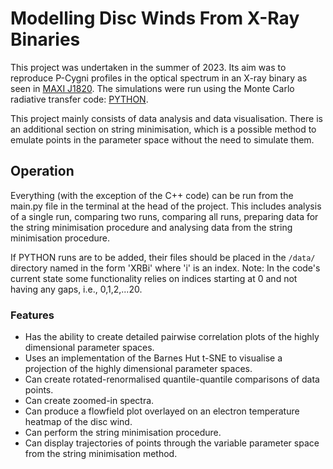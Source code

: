 # Modelling Disc Winds From X-Ray Binaries
This project was undertaken in the summer of 2023. Its aim was to reproduce P-Cygni profiles in the optical spectrum in an X-ray binary as seen in [MAXI J1820](https://iopscience.iop.org/article/10.3847/2041-8213/ab2768). The simulations were run using the Monte Carlo radiative transfer code: [PYTHON](https://github.com/agnwinds/python). 

This project mainly consists of data analysis and data visualisation. There is an additional section on string minimisation, which is a possible method to emulate points in the parameter space without the need to simulate them.

## Operation
Everything (with the exception of the C++ code) can be run from the main.py file in the terminal at the head of the project. This includes analysis of a single run, comparing two runs, comparing all runs, preparing data for the string minimisation procedure and analysing data from the string minimisation procedure.

If PYTHON runs are to be added, their files should be placed in the `/data/` directory named in the form 'XRBi' where 'i' is an index. Note: In the code's current state some functionality relies on indices starting at 0 and not having any gaps, i.e., 0,1,2,...20.

### Features
* Has the ability to create detailed pairwise correlation plots of the highly dimensional parameter spaces.
* Uses an implementation of the Barnes Hut t-SNE to visualise a projection of the highly dimensional parameter spaces.
* Can create rotated-renormalised quantile-quantile comparisons of data points.
* Can create zoomed-in spectra.
* Can produce a flowfield plot overlayed on an electron temperature heatmap of the disc wind.
* Can perform the string minimisation procedure.
* Can display trajectories of points through the variable parameter space from the string minimisation method.
